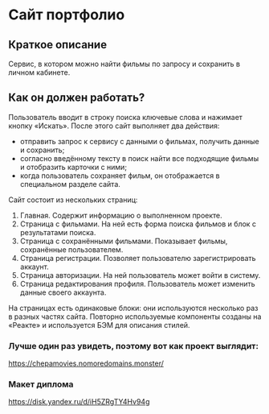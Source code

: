 # Сайт портфолио

## Краткое описание

Сервис, в котором можно найти фильмы по запросу и сохранить в личном кабинете.

## Как он должен работать?

Пользователь вводит в строку поиска ключевые слова и нажимает кнопку «Искать». После этого сайт выполняет два действия:

- отправить запрос к сервису с данными о фильмах, получить данные и сохранить;
- согласно введённому тексту в поиск найти все подходящие фильмы и отобразить карточки с ними;
- когда пользователь сохраняет фильм, он отображается в специальном разделе сайта.

Сайт состоит из нескольких страниц:

1. Главная. Содержит информацию о выполненном проекте.
2. Страница с фильмами. На ней есть форма поиска фильмов и блок с результатами поиска.
3. Страница с сохранёнными фильмами. Показывает фильмы, сохранённые пользователем.
4. Страница регистрации. Позволяет пользователю зарегистрировать аккаунт.
5. Страница авторизации. На ней пользователь может войти в систему.
6. Страница редактирования профиля. Пользователь может изменить данные своего аккаунта.

На страницах есть одинаковые блоки: они используются несколько раз в разных частях сайта. Повторно используемые компоненты созданы на «Реакте» и используется БЭМ для описания стилей.

### Лучше один раз увидеть, поэтому вот как проект выглядит:

https://chepamovies.nomoredomains.monster/

### Макет диплома

https://disk.yandex.ru/d/iH5ZRgTY4Hv94g
